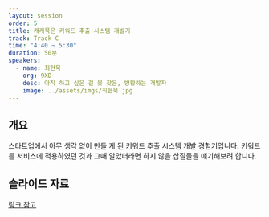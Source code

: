 ```yaml
---
layout: session
order: 5
title: 캐캐묵은 키워드 추출 시스템 개발기
track: Track C
time: "4:40 ~ 5:30"
duration: 50분
speakers:
  - name: 최현묵
    org: 9XD
    desc: 아직 하고 싶은 걸 못 찾은, 방황하는 개발자
    image: ../assets/imgs/최현묵.jpg
---
```


## 개요
스타트업에서 아무 생각 없이 만들 게 된 키워드 추출 시스템 개발 경험기입니다. 키워드를 서비스에 적용하였던 것과 그때 알았더라면 하지 않을 삽질들을 얘기해보려 합니다.
## 슬라이드 자료
[링크 참고](https://www.slideshare.net/HyunMookChoi/ss-99338723)

